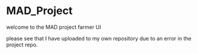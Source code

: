 # MAD_Project 

welcome to the MAD project farmer UI

please see that I have uploaded to my own repository due to an error in the project repo.
